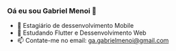 ### Oá eu sou Gabriel Menoi 👋


- 🔭 Estagiário de dessenvolvimento Mobile 
- 🌱 Estudando Flutter e Dessenvolvimento Web
- 📫 Contate-me no email: ga.gabrielmenoi@gmail.com

